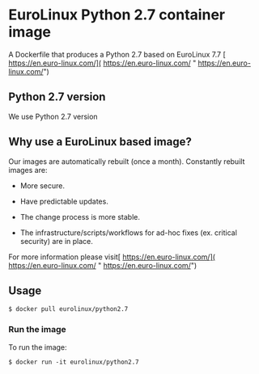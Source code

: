 # EuroLinux Python 2.7 container image

A Dockerfile that produces a Python 2.7  based on EuroLinux 7.7  [ https://en.euro-linux.com/]( https://en.euro-linux.com/ " https://en.euro-linux.com/")


## Python 2.7 version

We use Python 2.7 version

## Why use a EuroLinux  based image?

Our images are automatically rebuilt (once a month). Constantly rebuilt images are:

- More secure.

- Have predictable updates.

- The change process is more stable.

- The infrastructure/scripts/workflows for ad-hoc fixes (ex. critical security) are in place.

For more information please visit[ https://en.euro-linux.com/]( https://en.euro-linux.com/ " https://en.euro-linux.com/")

## Usage

```
$ docker pull eurolinux/python2.7

```

### Run the image

To run the image:

```
$ docker run -it eurolinux/python2.7

```


